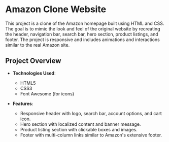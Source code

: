 # Amazon Clone Website

This project is a clone of the Amazon homepage built using HTML and CSS. The goal is to mimic the look and feel of the original website by recreating the header, navigation bar, search bar, hero section, product listings, and footer. The project is responsive and includes animations and interactions similar to the real Amazon site.

## Project Overview

- **Technologies Used**: 
  - HTML5
  - CSS3
  - Font Awesome (for icons)

- **Features**:
  - Responsive header with logo, search bar, account options, and cart icon.
  - Hero section with localized content and banner message.
  - Product listing section with clickable boxes and images.
  - Footer with multi-column links similar to Amazon's extensive footer.
